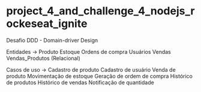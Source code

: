 # project_4_and_challenge_4_nodejs_rockeseat_ignite

Desafio DDD - Domain-driver Design

Entidades -> 
  Produto
  Estoque
  Ordens de compra
  Usuários
  Vendas
  Vendas_Produtos (Relacional)
  

Casos de uso ->
Cadastro de produto
Cadastro de usuário
Venda de produto
Movimentação de estoque
Geração de ordem de compra
Histórico de produtos
Histórico de vendas
Notificação de quantidade
